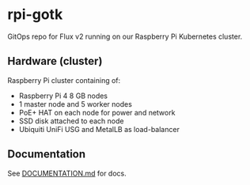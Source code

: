 # rpi-gotk

GitOps repo for Flux v2 running on our Raspberry Pi Kubernetes cluster.

## Hardware (cluster)

Raspberry Pi cluster containing of:

- Raspberry Pi 4 8 GB nodes
- 1 master node and 5 worker nodes
- PoE+ HAT on each node for power and network
- SSD disk attached to each node
- Ubiquiti UniFi USG and MetalLB as load-balancer

## Documentation

See [DOCUMENTATION.md](./DOCUMENTATION.md) for docs.
